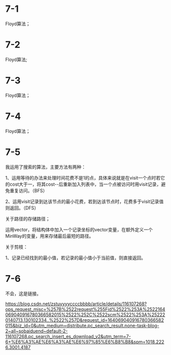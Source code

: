 # 7-1

Floyd算法；

# 7-2

Floyd算法;

# 7-3

Floyd算法；

# 7-4

Floyd算法；

# 7-5

我运用了搜索的算法，主要方法有两种：

1、运用等待的办法来处理时间花费不是1的点，具体来说就是在visit一个点时若它的cost大于一，将其cost--后重新加入列表中，当一个点被访问时用visit记录，避免重复访问。（BFS）

2、运用visit记录到达该节点的最小花费，若到达该节点时，花费多于visit记录值则返回。（DFS）

关于路径的存储路径；

运用vector，将结构体中加入一个记录坐标的vector变量，在额外定义一个MinWay的变量，用来存储最后最短的路径。

关于剪枝：

1、记录已经找到的最小值，若记录的最小值小于当前值，则直接返回。

# 7-6

不会，这是链接。

https://blog.csdn.net/zstuyyyyccccbbbb/article/details/116107268?ops_request_misc=%257B%2522request%255Fid%2522%253A%2522164069040916780366582015%2522%252C%2522scm%2522%253A%252220140713.130102334..%2522%257D&request_id=164069040916780366582015&biz_id=0&utm_medium=distribute.pc_search_result.none-task-blog-2~all~sobaiduend~default-2-116107268.pc_search_insert_es_download_v2&utm_term=7-6+%E6%A3%AE%E6%A3%AE%E6%97%85%E6%B8%B8&spm=1018.2226.3001.4187